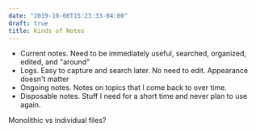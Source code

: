 ```yaml
---
date: "2019-10-08T15:23:33-04:00"
draft: true
title: Kinds of Notes
---
```


- Current notes. Need to be immediately useful, searched, organized, edited, and "around"
- Logs. Easy to capture and search later. No need to edit. Appearance doesn't matter
- Ongoing notes. Notes on topics that I come back to over time. 
- Disposable notes. Stuff I need for a short time and never plan to use again.

Monolithic vs individual files?


